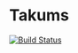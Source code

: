 # Takums

[![Build Status](https://github.com/takum-arithmetic/Takums.jl/actions/workflows/CI.yml/badge.svg?branch=master)](https://github.com/takum-arithmetic/Takums.jl/actions/workflows/CI.yml?query=branch%3Amaster)
